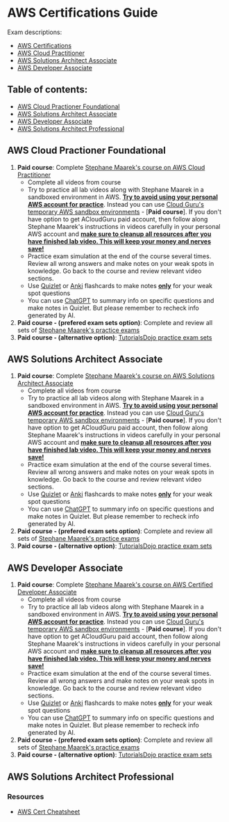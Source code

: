 # AWS Certifications Guide

Exam descriptions:
- [AWS Certifications](https://aws.amazon.com/certification/)
- [AWS Cloud Practitioner](https://aws.amazon.com/certification/certified-cloud-practitioner/?ch=sec&sec=rmg&d=1)
- [AWS Solutions Architect Associate](https://aws.amazon.com/certification/certified-solutions-architect-associate/?ch=sec&sec=rmg&d=1)
- [AWS Developer Associate](https://aws.amazon.com/certification/certified-developer-associate/?ch=sec&sec=rmg&d=1)

## Table of contents:
- [AWS Cloud Practioner Foundational](#aws-cloud-practioner-foundational)
- [AWS Solutions Architect Associate](#aws-solutions-architect-associate)
- [AWS Developer Associate](#aws-developer-associate)
- [AWS Solutions Architect Professional](#aws-solutions-architect-professional)

## AWS Cloud Practioner Foundational

1. **Paid course**: Complete [Stephane Maarek's course on AWS Cloud Practitioner](https://www.udemy.com/course/aws-certified-cloud-practitioner-new/)
    - Complete all videos from course
    - Try to practice all lab videos along with Stephane Maarek in a sandboxed environment in AWS. <u>**Try to avoid using your personal AWS account for practice**</u>. Instead you can use [Cloud Guru's temporary AWS sandbox environments](https://learn.acloud.guru/cloud-playground) - [**Paid course**]. If you don't have option to get ACloudGuru paid account, then follow along Stephane Maarek's instructions in videos carefully in your personal AWS account and <u>**make sure to cleanup all resources after you have finished lab video. This will keep your money and nerves save!**</u>
    - Practice exam simulation at the end of the course several times. Review all wrong answers and make notes on your weak spots in knowledge. Go back to the course and review relevant video sections. 
    - Use [Quizlet](https://quizlet.com/latest) or [Anki](https://apps.ankiweb.net/) flashcards to make notes <u>**only**</u> for your weak spot questions 
    - You can use [ChatGPT](https://chat.openai.com/auth/login) to summary info on specific questions and make notes in Quizlet. But please remember to recheck info generated by AI.
2. **Paid course - (prefered exam sets option)**: Complete and review all sets of [Stephane Maarek's practice exams](https://www.udemy.com/course/practice-exams-aws-certified-cloud-practitioner/)
3. **Paid course - (alternative option)**: [TutorialsDojo practice exam sets](https://tutorialsdojo.com/courses/aws-certified-cloud-practitioner-practice-exams/)

## AWS Solutions Architect Associate

1. **Paid course**: Complete [Stephane Maarek's course on AWS Solutions Architect Associate](https://www.udemy.com/course/aws-certified-solutions-architect-associate-saa-c03/)
    - Complete all videos from course
    - Try to practice all lab videos along with Stephane Maarek in a sandboxed environment in AWS. <u>**Try to avoid using your personal AWS account for practice**</u>. Instead you can use [Cloud Guru's temporary AWS sandbox environments](https://learn.acloud.guru/cloud-playground) - [**Paid course**]. If you don't have option to get ACloudGuru paid account, then follow along Stephane Maarek's instructions in videos carefully in your personal AWS account and <u>**make sure to cleanup all resources after you have finished lab video. This will keep your money and nerves save!**</u>
    - Practice exam simulation at the end of the course several times. Review all wrong answers and make notes on your weak spots in knowledge. Go back to the course and review relevant video sections. 
    - Use [Quizlet](https://quizlet.com/latest) or [Anki](https://apps.ankiweb.net/) flashcards to make notes <u>**only**</u> for your weak spot questions 
    - You can use [ChatGPT](https://chat.openai.com/auth/login) to summary info on specific questions and make notes in Quizlet. But please remember to recheck info generated by AI.
2. **Paid course - (prefered exam sets option)**: Complete and review all sets of [Stephane Maarek's practice exams](https://www.udemy.com/course/practice-exams-aws-certified-solutions-architect-associate/)
3. **Paid course - (alternative option)**: [TutorialsDojo practice exam sets](https://portal.tutorialsdojo.com/courses/aws-certified-solutions-architect-associate-practice-exams/)

## AWS Developer Associate

1. **Paid course**: Complete [Stephane Maarek's course on AWS Certified Developer Associate](https://www.udemy.com/course/aws-certified-developer-associate-dva-c01/)
    - Complete all videos from course
    - Try to practice all lab videos along with Stephane Maarek in a sandboxed environment in AWS. <u>**Try to avoid using your personal AWS account for practice**</u>. Instead you can use [Cloud Guru's temporary AWS sandbox environments](https://learn.acloud.guru/cloud-playground) - [**Paid course**]. If you don't have option to get ACloudGuru paid account, then follow along Stephane Maarek's instructions in videos carefully in your personal AWS account and <u>**make sure to cleanup all resources after you have finished lab video. This will keep your money and nerves save!**</u>
    - Practice exam simulation at the end of the course several times. Review all wrong answers and make notes on your weak spots in knowledge. Go back to the course and review relevant video sections. 
    - Use [Quizlet](https://quizlet.com/latest) or [Anki](https://apps.ankiweb.net/) flashcards to make notes <u>**only**</u> for your weak spot questions 
    - You can use [ChatGPT](https://chat.openai.com/auth/login) to summary info on specific questions and make notes in Quizlet. But please remember to recheck info generated by AI.
2. **Paid course - (prefered exam sets option)**: Complete and review all sets of [Stephane Maarek's practice exams](https://www.udemy.com/course/aws-certified-developer-associate-practice-tests-dva-c01/)
3. **Paid course - (alternative option)**: [TutorialsDojo practice exam sets](https://tutorialsdojo.com/courses/aws-certified-developer-associate-practice-exams/)

## AWS Solutions Architect Professional

### Resources

- [AWS Cert Cheatsheet](https://zhenye-na.github.io/aws-certs-cheatsheet/)